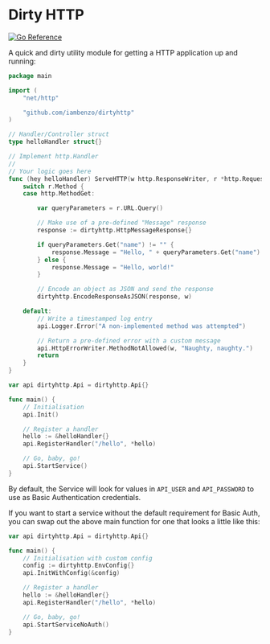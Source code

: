 # Dirty HTTP

<p>
    <a href="https://pkg.go.dev/github.com/iambenzo/dirtyhttp"><img src="https://pkg.go.dev/badge/github.com/iambenzo/dirtyhttp.svg" alt="Go Reference"></a>
</p>

A quick and dirty utility module for getting a HTTP application up and running:

```go
package main

import (
	"net/http"

	"github.com/iambenzo/dirtyhttp"
)

// Handler/Controller struct
type helloHandler struct{}

// Implement http.Handler
//
// Your logic goes here
func (hey helloHandler) ServeHTTP(w http.ResponseWriter, r *http.Request) {
    switch r.Method {
    case http.MethodGet:

        var queryParameters = r.URL.Query()

        // Make use of a pre-defined "Message" response
        response := dirtyhttp.HttpMessageResponse{}

        if queryParameters.Get("name") != "" {
            response.Message = "Hello, " + queryParameters.Get("name")
        } else {
            response.Message = "Hello, world!"
        }

        // Encode an object as JSON and send the response
        dirtyhttp.EncodeResponseAsJSON(response, w)

    default:
        // Write a timestamped log entry
        api.Logger.Error("A non-implemented method was attempted")

        // Return a pre-defined error with a custom message
        api.HttpErrorWriter.MethodNotAllowed(w, "Naughty, naughty.")
        return
    }
}

var api dirtyhttp.Api = dirtyhttp.Api{}

func main() {
    // Initialisation
    api.Init()

    // Register a handler
    hello := &helloHandler{}
    api.RegisterHandler("/hello", *hello)

    // Go, baby, go!
    api.StartService()
}

```

By default, the Service will look for values in `API_USER` and `API_PASSWORD` to use as Basic Authentication credentials.

If you want to start a service without the default requirement for Basic Auth, you can swap out the above main function for one that looks a little like this:

```go
var api dirtyhttp.Api = dirtyhttp.Api{}

func main() {
    // Initialisation with custom config
    config := dirtyhttp.EnvConfig{}
    api.InitWithConfig(&config)

    // Register a handler
    hello := &helloHandler{}
    api.RegisterHandler("/hello", *hello)

    // Go, baby, go!
    api.StartServiceNoAuth()
}
```
